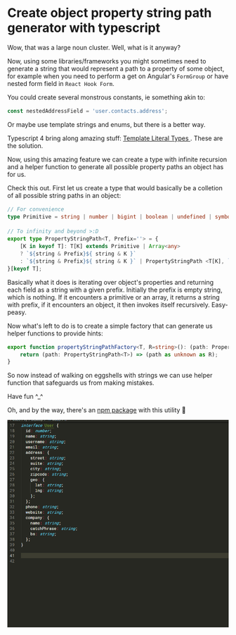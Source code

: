# Create object property string path generator with typescript

Wow, that was a large noun cluster. Well, what is it anyway?

Now, using some libraries/frameworks you might sometimes need to generate a string that would represent a path to a property of some object, for example when you need to perform a get on Angular's `FormGroup` or have nested form field in `React Hook Form`.

You could create several monstrous constants, ie something akin to:

```typescript
const nestedAddressField = 'user.contacts.address';
```

Or maybe use template strings and enums, but there is a better way.

Typescript 4 bring along amazing stuff: [Template Literal Types
](https://www.typescriptlang.org/docs/handbook/2/template-literal-types.html). These are the solution.

Now, using this amazing feature we can create a type with infinite recursion and a helper function to generate all possible property paths an object has for us.

Check this out. First let us create a type that would basically be a colletion of all possible string paths in an object:

```typescript
// For convenience
type Primitive = string | number | bigint | boolean | undefined | symbol;

// To infinity and beyond >:D
export type PropertyStringPath<T, Prefix=''> = {
    [K in keyof T]: T[K] extends Primitive | Array<any> 
    ? `${string & Prefix}${ string & K }` 
    : `${string & Prefix}${ string & K }` | PropertyStringPath <T[K], `${ string & Prefix }${ string & K }.`> ;
}[keyof T];
```

Basically what it does is iterating over object's properties and returning each field as a string with a given prefix. Initially the prefix is empty string, which is nothing. If it encounters a primitive or an array, it returns a string with prefix, if it encounters an object, it then invokes itself recursively. Easy-peasy.

Now what's left to do is to create a simple factory that can generate us helper functions to provide hints:

```typescript
export function propertyStringPathFactory<T, R=string>(): (path: PropertyStringPath<T>) => R {
    return (path: PropertyStringPath<T>) => (path as unknown as R);
}
```

So now instead of walking on eggshells with strings we can use helper function that safeguards us from making mistakes.

Have fun ^_^

Oh, and by the way, there's an [npm package](https://www.npmjs.com/package/property-string-path) with this utility 💪

![alt text](./demo.gif)
